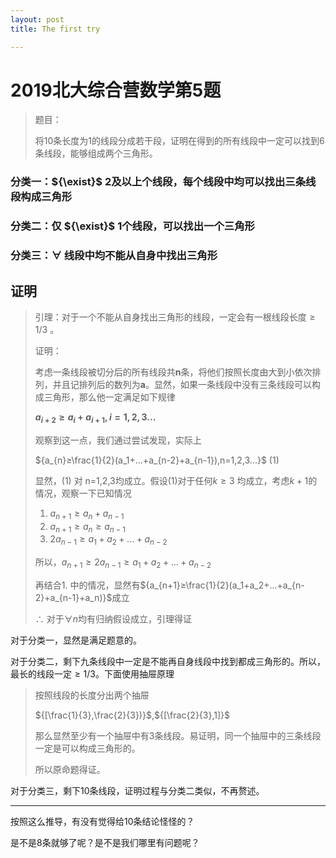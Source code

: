 ```yaml
---
layout: post
title: The first try

---
```


# 2019北大综合营数学第5题

> 题目：
>
> 将10条长度为1的线段分成若干段，证明在得到的所有线段中一定可以找到6条线段，能够组成两个三角形。

### 分类一：${\exist}$ 2及以上个线段，每个线段中均可以找出三条线段构成三角形

### 分类二：仅 ${\exist}$ 1个线段，可以找出一个三角形

### 分类三：${\forall}$ 线段中均不能从自身中找出三角形

## 证明

> 引理：对于一个不能从自身找出三角形的线段，一定会有一根线段长度${≥1/3}$ 。
>
> 证明：
>
> 考虑一条线段被切分后的所有线段共**n**条，将他们按照长度由大到小依次排列，并且记排列后的数列为**a**。显然，如果一条线段中没有三条线段可以构成三角形，那么他一定满足如下规律
>
> **${a_{i+2}≥a_{i}+a_{i+1},i=1,2,3...}$**
>
> 观察到这一点，我们通过尝试发现，实际上
>
> ${a_{n}≥\frac{1}{2}(a_1+...+a_{n-2}+a_{n-1}),n=1,2,3...}$									(1)
>
> 显然，(1) 对 n=1,2,3均成立。假设(1)对于任何${k≥3}$ 均成立，考虑${k+1}$的情况，观察一下已知情况
>
> 1. ${a_{n+1}≥a_{n}+a_{n-1}}$
> 2. ${a_{n+1}≥a_{n}≥a_{n-1}}$
> 3. ${2a_{n-1}≥a_1+a_2+...+a_{n-2}}$
>
> 所以，${a_{n+1}≥2a_{n-1}≥a_1+a_2+...+a_{n-2}}$
>
> 再结合1. 中的情况，显然有${a_{n+1}≥\frac{1}{2}(a_1+a_2+...+a_{n-2}+a_{n-1}+a_n)}$成立
>
> ${\therefore}$ 对于${\forall n}$均有归纳假设成立，引理得证

对于分类一，显然是满足题意的。

对于分类二，剩下九条线段中一定是不能再自身线段中找到都成三角形的。所以，最长的线段一定${≥1/3}$。下面使用抽屉原理

> 按照线段的长度分出两个抽屉
>
> ${[\frac{1}{3},\frac{2}{3})}$,${[\frac{2}{3},1]}$
>
> 那么显然至少有一个抽屉中有3条线段。易证明，同一个抽屉中的三条线段一定是可以构成三角形的。
>
> 所以原命题得证。

对于分类三，剩下10条线段，证明过程与分类二类似，不再赘述。

------

按照这么推导，有没有觉得给10条结论怪怪的？

是不是8条就够了呢？是不是我们哪里有问题呢？

